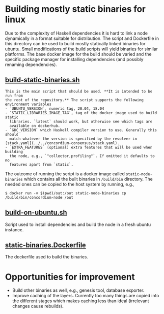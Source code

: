# Building mostly static binaries for linux

Due to the complexity of Haskell dependencies it is hard to link a node
dynamically in a format suitable for distribution. The script and Dockerfile in
this directory can be used to build mostly statically linked binaries for
ubuntu. Small modifications of the build scripts will yield binaries for similar
platforms. The base docker image for the build should be varied and the
specific package manager for installing dependencies (and possibly renaming dependencies).

## [build-static-binaries.sh](./build-static-binaries.sh)
    This is the main script that should be used. **It is intended to be run from
    the root of the repository.** The script supports the following environment variables
    - `UBUNTU_VERSION`, numeric tag, 20.04, 18.04
    - `STATIC_LIBRARIES_IMAGE_TAG`, tag of the docker image used to build static
      libraries. `latest` should work, but otherwise see which tags are
      available on dockerhub.
    - `GHC_VERSION` which Haskell compiler version to use. Generally this should
      match whatever the version is specified by the resolver in [stack.yaml](../../concordium-consensus/stack.yaml).
    - `EXTRA_FEATURES` (optional) extra features that will be used when building
      the node, e.g., `"collector,profiling"`. If omitted it defaults to no
      features apart from `static`.

   The outcome of running the script is a docker image called
   `static-node-binaries` which contains all the built binaries in `/build/bin`
   directory. The needed ones can be copied to the host system by running, e.g.,

   ```console
   $ docker run -v $(pwd)/out:/out static-node-binaries cp /build/bin/concordium-node /out
   ```

## [build-on-ubuntu.sh](./build-on-ubuntu.sh)
   Script used to install dependencies and build the node in a fresh ubuntu
   instance.

## [static-binaries.Dockerfile](./static-binaries.Dockerfile)
   The dockerfile used to build the binaries.

# Opportunities for improvement

- Build other binaries as well, e.g., genesis tool, database exporter.
- Improve caching of the layers. Currently too many things are copied into the
  different stages which makes caching less than ideal (irrelevant changes cause
  rebuilds).
